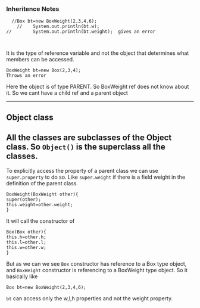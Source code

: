 ### Inheritence Notes

```
  //Box bt=new BoxWeight(2,3,4,6);
    //    System.out.println(bt.w);
//        System.out.println(bt.weight);  gives an error
         


```
It is the type of reference variable and not the object that determines what members can be accessed.

```
BoxWeight bt=new Box(2,3,4);
Throws an error
```
Here the object is of type PARENT. So BoxWeight ref does not know about it. 
So we cant have a child ref and a parent object

---
## Object class

All the classes are subclasses of the Object class. So `Object()` is the superclass all the classes.
---

To explicitly access the property of a parent class we can use `super.property` to do so. 
Like `super.weight` if there is a field weight in the definition of the parent class. 

```
BoxWeight(BoxWeight other){
super(other);
this.weight=other.weight;
}
```
It will call the constructor of 
```
Box(Box other){
this.h=other.h;
this.l=other.l;
this.w=other.w;
}

```
But as we can we see `Box` constructor has reference to a Box type object, and `BoxWeight` constructor is referencing to a BoxWeight type object.
So it basically like
```
Box bt=new BoxWeight(2,3,4,6);
```

`bt` can access only the w,l,h properties and not the weight property. 
